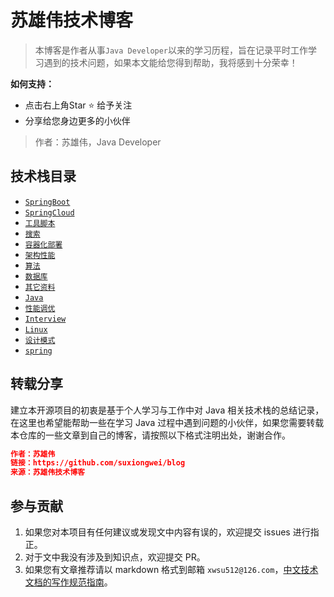 # 苏雄伟技术博客

> 本博客是作者从事```Java Developer```以来的学习历程，旨在记录平时工作学习遇到的技术问题，如果本文能给您得到帮助，我将感到十分荣幸！

**如何支持：**

- 点击右上角Star :star: 给予关注
- 分享给您身边更多的小伙伴

> 作者：苏雄伟，Java Developer

## 技术栈目录

* [`SpringBoot`](https://github.com/suxiongwei/blog/tree/master/docs/SpringBoot)
* [`SpringCloud`](https://github.com/suxiongwei/blog/tree/master/docs/SpringCloud)
* [`工具脚本`](https://github.com/suxiongwei/blog/tree/master/docs/工具脚本)
* [`搜索`](https://github.com/suxiongwei/blog/tree/master/docs/搜索)
* [`容器化部署`](https://github.com/suxiongwei/blog/tree/master/docs/容器化部署)
* [`架构性能`](https://github.com/suxiongwei/blog/tree/master/docs/架构性能)
* [`算法`](https://github.com/suxiongwei/blog/tree/master/docs/算法)
* [`数据库`](https://github.com/suxiongwei/blog/tree/master/docs/数据库)
* [`其它资料`](https://github.com/suxiongwei/blog/tree/master/docs/其它资料)
* [`Java`](https://github.com/suxiongwei/blog/tree/master/docs/Java)
* [`性能调优`](https://github.com/suxiongwei/blog/tree/master/docs/性能调优)
* [`Interview`](https://github.com/suxiongwei/blog/tree/master/docs/Interview)
* [`Linux`](https://github.com/suxiongwei/blog/tree/master/docs/Linux)
* [`设计模式`](https://github.com/suxiongwei/blog/tree/master/docs/设计模式)
* [`spring`](https://github.com/suxiongwei/blog/tree/master/docs/spring)

## 转载分享

建立本开源项目的初衷是基于个人学习与工作中对 Java 相关技术栈的总结记录，在这里也希望能帮助一些在学习 Java 过程中遇到问题的小伙伴，如果您需要转载本仓库的一些文章到自己的博客，请按照以下格式注明出处，谢谢合作。

```json
作者：苏雄伟
链接：https://github.com/suxiongwei/blog
来源：苏雄伟技术博客
```

## 参与贡献

1. 如果您对本项目有任何建议或发现文中内容有误的，欢迎提交 issues 进行指正。
2. 对于文中我没有涉及到知识点，欢迎提交 PR。
3. 如果您有文章推荐请以 markdown 格式到邮箱 `xwsu512@126.com`，[中文技术文档的写作规范指南](https://github.com/ruanyf/document-style-guide)。
